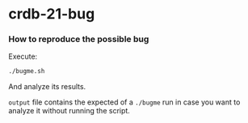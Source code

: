 # crdb-21-bug

### How to reproduce the possible bug 

Execute: 

```bash
./bugme.sh
```

And analyze its results.

`output` file contains the expected of a `./bugme` run in case you want to analyze it without running the script.